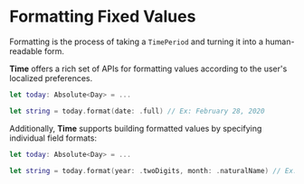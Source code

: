 #  Formatting Fixed Values

Formatting is the process of taking a ``TimePeriod`` and turning it into a human-readable form.

**Time** offers a rich set of APIs for formatting values according to the user's localized preferences.

```swift
let today: Absolute<Day> = ...

let string = today.format(date: .full) // Ex: February 28, 2020
```

Additionally, **Time** supports building formatted values by specifying individual field formats:

```swift
let today: Absolute<Day> = ...

let string = today.format(year: .twoDigits, month: .naturalName) // Ex: February '20
```


